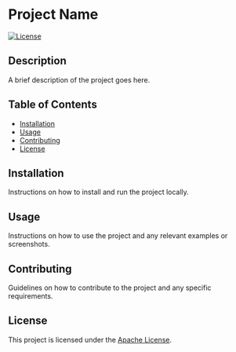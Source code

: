 # Project Name

[![License](https://img.shields.io/badge/License-Apache_2.0-blue.svg)](LICENSE)

## Description

A brief description of the project goes here.

## Table of Contents

- [Installation](#installation)
- [Usage](#usage)
- [Contributing](#contributing)
- [License](#license)

## Installation

Instructions on how to install and run the project locally.

## Usage

Instructions on how to use the project and any relevant examples or screenshots.

## Contributing

Guidelines on how to contribute to the project and any specific requirements.

## License

This project is licensed under the [Apache License](LICENSE).
